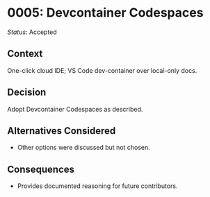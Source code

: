 # 0005: Devcontainer Codespaces

*Status*: Accepted

## Context
One-click cloud IDE; VS Code dev-container over local-only docs.

## Decision
Adopt Devcontainer Codespaces as described.

## Alternatives Considered
- Other options were discussed but not chosen.

## Consequences
- Provides documented reasoning for future contributors.
